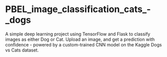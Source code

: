 # PBEL_image_classification_cats_-_dogs
A simple deep learning project using TensorFlow and Flask to classify images as either Dog or Cat. Upload an image, and get a prediction with confidence - powered by a custom-trained CNN model on the Kaggle Dogs vs Cats dataset.
